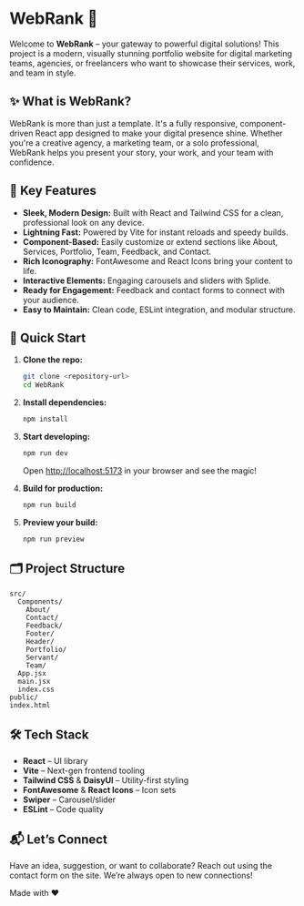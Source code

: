 # WebRank 🚀

Welcome to **WebRank** – your gateway to powerful digital solutions!
This project is a modern, visually stunning portfolio website for digital marketing teams, agencies, or freelancers who want to showcase their services, work, and team in style.

## ✨ What is WebRank?

WebRank is more than just a template. It's a fully responsive, component-driven React app designed to make your digital presence shine. Whether you're a creative agency, a marketing team, or a solo professional, WebRank helps you present your story, your work, and your team with confidence.

## 🎯 Key Features

- **Sleek, Modern Design:** Built with React and Tailwind CSS for a clean, professional look on any device.
- **Lightning Fast:** Powered by Vite for instant reloads and speedy builds.
- **Component-Based:** Easily customize or extend sections like About, Services, Portfolio, Team, Feedback, and Contact.
- **Rich Iconography:** FontAwesome and React Icons bring your content to life.
- **Interactive Elements:** Engaging carousels and sliders with Splide.
- **Ready for Engagement:** Feedback and contact forms to connect with your audience.
- **Easy to Maintain:** Clean code, ESLint integration, and modular structure.

## 🚀 Quick Start

1. **Clone the repo:**

   ```bash
   git clone <repository-url>
   cd WebRank
   ```

2. **Install dependencies:**

   ```bash
   npm install
   ```

3. **Start developing:**

   ```bash
   npm run dev
   ```

   Open [http://localhost:5173](http://localhost:5173) in your browser and see the magic!

4. **Build for production:**

   ```bash
   npm run build
   ```

5. **Preview your build:**
   ```bash
   npm run preview
   ```

## 🗂️ Project Structure

```
src/
  Components/
    About/
    Contact/
    Feedback/
    Footer/
    Header/
    Portfolio/
    Servant/
    Team/
  App.jsx
  main.jsx
  index.css
public/
index.html
```

## 🛠️ Tech Stack

- **React** – UI library
- **Vite** – Next-gen frontend tooling
- **Tailwind CSS** & **DaisyUI** – Utility-first styling
- **FontAwesome** & **React Icons** – Icon sets
- **Swiper** – Carousel/slider
- **ESLint** – Code quality

## 📬 Let’s Connect

Have an idea, suggestion, or want to collaborate?
Reach out using the contact form on the site. We’re always open to new connections!

Made with ❤️
